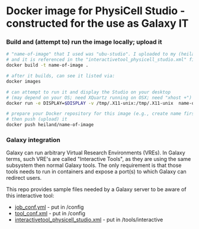 
# Docker image for PhysiCell Studio - constructed for the use as Galaxy IT


### Build and (attempt to) run the image locally; upload it

```bash
# "name-of-image" that I used was "ubu-studio". I uploaded to my (heiland) Docker Hub
# and it is referenced in the "interactivetool_physicell_studio.xml" file (below)
docker build -t name-of-image .

# after it builds, can see it listed via:
docker images

# can attempt to run it and display the Studio on your desktop
# (may depend on your OS; need XQuartz running on OSX; need "xhost +")
docker run -e DISPLAY=$DISPLAY -v /tmp/.X11-unix:/tmp/.X11-unix  name-of-image  /usr/local/pcstudio-venv/bin/python3 /opt/pcstudio/bin/studio.py -c /opt/pcstudio/config/PhysiCell_settings.xml

# prepare your Docker repository for this image (e.g., create name first; login from cmd line),
# then push (upload) it
docker push heiland/name-of-image
```

### Galaxy integration

Galaxy can run arbitrary Virtual Research Environments (VREs). In Galaxy terms, such VRE's are called "Interactive Tools", as they are using the same subsystem then normal Galaxy tools.
The only requirement is that those tools needs to run in containers and expose a port(s) to which Galaxy can redirect users. 

This repo provides sample files needed by a Galaxy server to be aware of this interactive tool:
* [job_conf.yml](./job_conf.yml) - put in /config
* [tool_conf.xml](./tool_conf.xml) - put in /config
* [interactivetool_physicell_studio.xml](./interactivetool_physicell_studio.xml) - put in /tools/interactive
